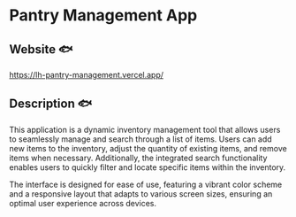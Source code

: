 # Pantry Management App

## Website 🐟

https://lh-pantry-management.vercel.app/ 

## Description 🐟

This application is a dynamic inventory management tool that allows users to seamlessly manage and search through a list of items. Users can add new items to the inventory, adjust the quantity of existing items, and remove items when necessary. Additionally, the integrated search functionality enables users to quickly filter and locate specific items within the inventory. 

The interface is designed for ease of use, featuring a vibrant color scheme and a responsive layout that adapts to various screen sizes, ensuring an optimal user experience across devices.






